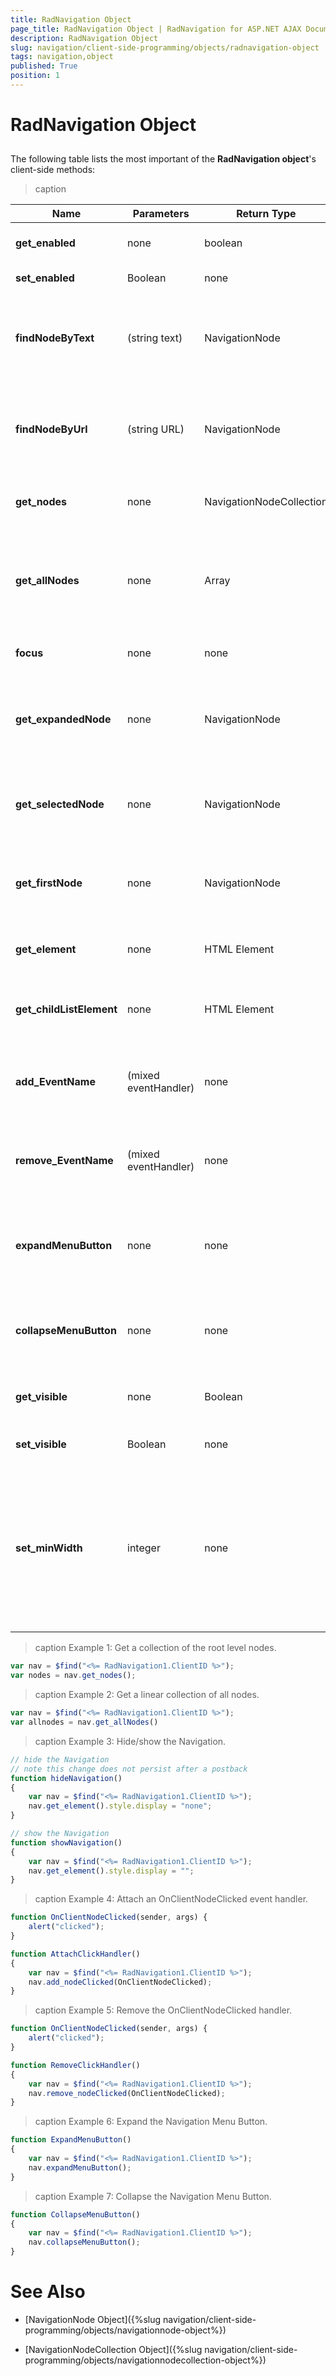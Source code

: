 ```yaml
---
title: RadNavigation Object
page_title: RadNavigation Object | RadNavigation for ASP.NET AJAX Documentation
description: RadNavigation Object
slug: navigation/client-side-programming/objects/radnavigation-object
tags: navigation,object
published: True
position: 1
---
```


# RadNavigation Object



## 

The following table lists the most important of the **RadNavigation object**'s client-side methods:


>caption  

| Name | Parameters | Return Type | Description |
| ------ | ------ | ------ | ------ |
| **get_enabled** |none|boolean|True if the navigation is enabled.|
| **set_enabled** |Boolean|none|Enables/disables the navigation.|
| **findNodeByText** |(string text)|NavigationNode|Returns the first **NavigationNode** object whose **Text** property is equal to the passed parameter.|
| **findNodeByUrl** |(string URL)|NavigationNode|Returns the first **NavigationNode** object whose **NavigateUrl** property is equal to the passed parameter.|
| **get_nodes** |none|NavigationNodeCollection|Returns the collection of root level nodes. See **Example 1**.|
| **get_allNodes** | none | Array | Gets a linear collection of all nodes. This includes all root and child nodes in the navigation. See **Example 2**. |
| **focus** |none|none|Brings the focus to the first Navigation node.|
| **get_expandedNode** |none|NavigationNode|Returns the expanded root level node. If no node is expanded at the root level returns null.|
| **get_selectedNode** |none|NavigationNode|Returns the selected Navigation node. If no node is selected returns null.|
| **get_firstNode** |none|NavigationNode|Returns the first Navigation node. If the Navigation does not contain nodes returns null.|
| **get_element** |none|HTML Element|Gets the DOM element for the Navigation (div). See **Example 3**.|
| **get_childListElement** |none|HTML Element|Gets the DOM element for the list of nodes in the navigation (UL).|
| **add_EventName** |(mixed eventHandler)|none|Attaches an eventHandler to the event with the name &lt;EventName&gt;. See **Example 4**.|
| **remove_EventName** | (mixed eventHandler) | none | Detaches an eventHandler from the event with the name &lt;EventName&gt;. See **Example 5**.|
| **expandMenuButton** | none | none | Expands the Navigation Menu Button, showing the nodes it contains in a dropdown. See **Example 6**.|
| **collapseMenuButton** | none | none | Collapses the Navigation Menu Button, hiding the expanded nodes. See **Example 7**.|
| **get_visible** |none|Boolean|True if the navigation is visible, false otherwise.|
| **set_visible** |Boolean|none|Sets the Navigation's visibility.|
| **set_minWidth** |integer|none|Sets the screen width under which all nodes are hidden. See [Controlling the Point of Collapsing All Nodes]({% slug navigation/how-to/controlling-the-point-of-collapsing-all-nodes%}).|


>caption Example 1: Get a collection of the root level nodes.
````JavaScript
var nav = $find("<%= RadNavigation1.ClientID %>");
var nodes = nav.get_nodes();		
````


>caption Example 2: Get a linear collection of all nodes. 
````JavaScript
var nav = $find("<%= RadNavigation1.ClientID %>");
var allnodes = nav.get_allNodes()	
````


>caption Example 3: Hide/show the Navigation.
````JavaScript
// hide the Navigation
// note this change does not persist after a postback
function hideNavigation()
{  
	var nav = $find("<%= RadNavigation1.ClientID %>");
	nav.get_element().style.display = "none";
}

// show the Navigation
function showNavigation()
{  
    var nav = $find("<%= RadNavigation1.ClientID %>"); 
	nav.get_element().style.display = "";
}		
````


>caption Example 4: Attach an OnClientNodeClicked event handler.
````JavaScript
function OnClientNodeClicked(sender, args) {
    alert("clicked");
}

function AttachClickHandler()
{   
    var nav = $find("<%= RadNavigation1.ClientID %>"); 
	nav.add_nodeClicked(OnClientNodeClicked);
}		
````


>caption Example 5: Remove the OnClientNodeClicked handler.
````JavaScript
function OnClientNodeClicked(sender, args) {
    alert("clicked");
}

function RemoveClickHandler()
{   
    var nav = $find("<%= RadNavigation1.ClientID %>"); 
	nav.remove_nodeClicked(OnClientNodeClicked);
}		
````


>caption Example 6: Expand the Navigation Menu Button.
````JavaScript
function ExpandMenuButton()
{   
    var nav = $find("<%= RadNavigation1.ClientID %>"); 
	nav.expandMenuButton();
}		
````


>caption Example 7: Collapse the Navigation Menu Button.
````JavaScript
function CollapseMenuButton()
{   
    var nav = $find("<%= RadNavigation1.ClientID %>"); 
	nav.collapseMenuButton();
}		
````



# See Also

 * [NavigationNode Object]({%slug navigation/client-side-programming/objects/navigationnode-object%})

 * [NavigationNodeCollection Object]({%slug navigation/client-side-programming/objects/navigationnodecollection-object%})
